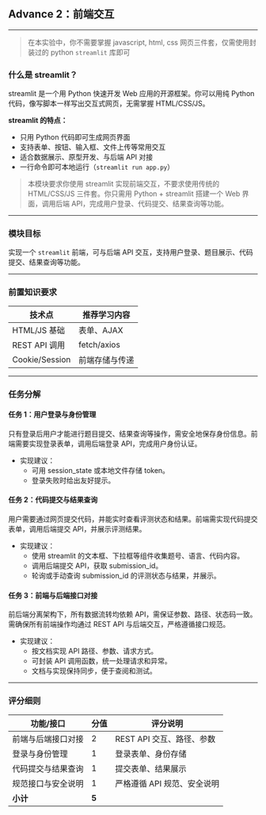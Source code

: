 ## Advance 2：前端交互

---

> 在本实验中，你不需要掌握 javascript, html, css 网页三件套，仅需使用封装过的 python `streamlit` 库即可

### 什么是 streamlit？

streamlit 是一个用 Python 快速开发 Web 应用的开源框架。你可以用纯 Python 代码，像写脚本一样写出交互式网页，无需掌握 HTML/CSS/JS。

**streamlit 的特点：**
- 只用 Python 代码即可生成网页界面
- 支持表单、按钮、输入框、文件上传等常用交互
- 适合数据展示、原型开发、与后端 API 对接
- 一行命令即可本地运行（`streamlit run app.py`）

> 本模块要求你使用 streamlit 实现前端交互，不要求使用传统的 HTML/CSS/JS 三件套。你只需用 Python + streamlit 搭建一个 Web 界面，调用后端 API，完成用户登录、代码提交、结果查询等功能。

---

### 模块目标

实现一个 `streamlit` 前端，可与后端 API 交互，支持用户登录、题目展示、代码提交、结果查询等功能。

---

### 前置知识要求

| 技术点         | 推荐学习内容           |
| -------------- | ---------------------- |
| HTML/JS 基础   | 表单、AJAX             |
| REST API 调用  | fetch/axios            |
| Cookie/Session | 前端存储与传递         |

---

### 任务分解

#### 任务 1：用户登录与身份管理

只有登录后用户才能进行题目提交、结果查询等操作，需安全地保存身份信息。前端需要实现登录表单，调用后端登录 API，完成用户身份认证。

- 实现建议：
  - 可用 session_state 或本地文件存储 token。
  - 登录失败时给出友好提示。

#### 任务 2：代码提交与结果查询

用户需要通过网页提交代码，并能实时查看评测状态和结果。前端需实现代码提交表单，调用后端提交 API，并展示评测结果。

- 实现建议：
  - 使用 streamlit 的文本框、下拉框等组件收集题号、语言、代码内容。
  - 调用后端提交 API，获取 submission_id。
  - 轮询或手动查询 submission_id 的评测状态与结果，并展示。

#### 任务 3：前端与后端接口对接

前后端分离架构下，所有数据流转均依赖 API，需保证参数、路径、状态码一致。需确保所有前端操作均通过 REST API 与后端交互，严格遵循接口规范。

- 实现建议：
  - 按文档实现 API 路径、参数、请求方式。
  - 可封装 API 调用函数，统一处理请求和异常。
  - 文档与实现保持同步，便于查阅和测试。

---

### 评分细则

| 功能/接口                | 分值 | 评分说明                         |
|--------------------------|------|----------------------------------|
| 前端与后端接口对接       | 2    | REST API 交互、路径、参数         |
| 登录与身份管理           | 1    | 登录表单、身份存储                |
| 代码提交与结果查询       | 1    | 提交表单、结果展示                |
| 规范接口与安全说明       | 1    | 严格遵循 API 规范、安全说明        |
| **小计**                 | **5**|                                  |
